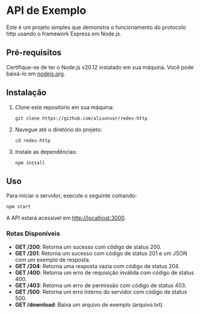 # API de Exemplo

Este é um projeto simples que demonstra o funcionamento do protocolo http usando o framework Express em Node.js.

## Pré-requisitos

Certifique-se de ter o Node.js v20.12 instalado em sua máquina. Você pode baixá-lo em [nodejs.org](https://nodejs.org/).

## Instalação

1. Clone este repositório em sua máquina:
    ```shell
    git clone https://github.com/alisonvor/redes-http
    ```

2. Navegue até o diretório do projeto:
    ```shell
    cd redes-http
    ```

3. Instale as dependências:
    ```shell
    npm install
    ```

## Uso

Para iniciar o servidor, execute o seguinte comando:
```shell
npm start
```

A API estará acessível em [http://localhost:3000](http://localhost:3000).

### Rotas Disponíveis

- **GET /200**: Retorna um sucesso com código de status 200.
- **GET /201**: Retorna um sucesso com código de status 201 e um JSON com um exemplo de resposta.
- **GET /204**: Retorna uma resposta vazia com código de status 204.
- **GET /400**: Retorna um erro de requisição inválida com código de status 400.
- **GET /403**: Retorna um erro de permissão com código de status 403.
- **GET /500**: Retorna um erro interno do servidor com código de status 500.
- **GET /download**: Baixa um arquivo de exemplo (arquivo.txt).
